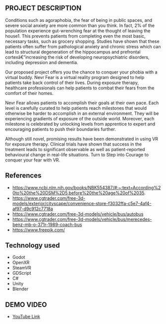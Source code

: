 ## PROJECT DESCRIPTION

Conditions such as agoraphobia, the fear of being in public spaces, and severe social anxiety are more common than you think. In fact, 2% of the population experience gut-wrenching fear at the thought of leaving the house1. This prevents patients from completing even the most basic, necessary tasks, such as grocery shopping. Studies have shown that these patients often suffer from pathological anxiety and chronic stress which can lead to structural degeneration of the hippocampus and prefrontal cortexâ€”increasing the risk of developing neuropsychiatric disorders, including depression and dementia.


Our proposed project offers you the chance to conquer your phobia with a virtual buddy. Nevr Fear is a virtual reality program designed to help patients take back control of their lives. During exposure therapy, healthcare professionals can help patients to combat their fears from the comfort of their homes.


Nevr Fear allows patients to accomplish their goals at their own pace. Each level is carefully curated to help patients reach milestones that would otherwise be harder to accomplish in an external environment. They will be experiencing gradients of exposure of the outside world.  Moreover, each milestone is celebrated by unlocking levels from apprentice to expert and encouraging patients to push their boundaries further.


Although still novel, promising results have been demonstrated in using VR for exposure therapy. Clinical trials have shown that success in the treatment leads to significant observable as well as patient-reported behavioural change in real-life situations. Turn to Step into Courage to conquer your fear with VR. 
## References
- https://www.ncbi.nlm.nih.gov/books/NBK554387/#:~:text=According%20to%20the%20DSM%2D5,before%20the%20age%20of%2035.
- https://www.cgtrader.com/free-3d-models/exterior/cityscape/convenience-store-f3032ffa-c5e7-4af4-af97-d9c912c7718a
- https://www.cgtrader.com/free-3d-models/vehicle/bus/autobus
- https://www.cgtrader.com/free-3d-models/vehicle/bus/merecedes-benz-mb-o-371r-1989-coach-bus
- https://www.freepik.com/

## Technology used

- Godot
- OpenXR
- SteamVR
- GDScript
- C#
- Unity
- Blender

## DEMO VIDEO

- [YouTube Link](https://www.youtube.com/watch?v=MqC-F69E20M&feature=youtu.be)
